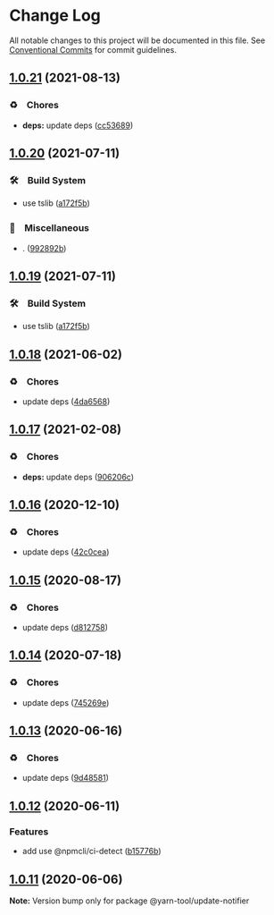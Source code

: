 # Change Log

All notable changes to this project will be documented in this file.
See [Conventional Commits](https://conventionalcommits.org) for commit guidelines.

## [1.0.21](https://github.com/bluelovers/ws-yarn-workspaces/compare/@yarn-tool/update-notifier@1.0.20...@yarn-tool/update-notifier@1.0.21) (2021-08-13)


### ♻️　Chores

* **deps:** update deps ([cc53689](https://github.com/bluelovers/ws-yarn-workspaces/commit/cc53689dadd1334672807d4737c0e6400b15aba0))





## [1.0.20](https://github.com/bluelovers/ws-yarn-workspaces/compare/@yarn-tool/update-notifier@1.0.18...@yarn-tool/update-notifier@1.0.20) (2021-07-11)


### 🛠　Build System

* use tslib ([a172f5b](https://github.com/bluelovers/ws-yarn-workspaces/commit/a172f5b85b6b74256ebc8707435e0756adfd533a))


### 🔖　Miscellaneous

* . ([992892b](https://github.com/bluelovers/ws-yarn-workspaces/commit/992892bbf110cad2a8ee559521fc64506700e228))





## [1.0.19](https://github.com/bluelovers/ws-yarn-workspaces/compare/@yarn-tool/update-notifier@1.0.18...@yarn-tool/update-notifier@1.0.19) (2021-07-11)


### 🛠　Build System

* use tslib ([a172f5b](https://github.com/bluelovers/ws-yarn-workspaces/commit/a172f5b85b6b74256ebc8707435e0756adfd533a))





## [1.0.18](https://github.com/bluelovers/ws-yarn-workspaces/compare/@yarn-tool/update-notifier@1.0.17...@yarn-tool/update-notifier@1.0.18) (2021-06-02)


### ♻️　Chores

* update deps ([4da6568](https://github.com/bluelovers/ws-yarn-workspaces/commit/4da65683a914d70a296533568d412df3f9a90e93))





## [1.0.17](https://github.com/bluelovers/ws-yarn-workspaces/compare/@yarn-tool/update-notifier@1.0.16...@yarn-tool/update-notifier@1.0.17) (2021-02-08)


### ♻️　Chores

* **deps:** update deps ([906206c](https://github.com/bluelovers/ws-yarn-workspaces/commit/906206ce453c9a3ee3d17f7cb80c4c3e8910785b))





## [1.0.16](https://github.com/bluelovers/ws-yarn-workspaces/compare/@yarn-tool/update-notifier@1.0.15...@yarn-tool/update-notifier@1.0.16) (2020-12-10)


### ♻️　Chores

* update deps ([42c0cea](https://github.com/bluelovers/ws-yarn-workspaces/commit/42c0cea71062526ba664c8b5cf0888c0d15a1359))





## [1.0.15](https://github.com/bluelovers/ws-yarn-workspaces/compare/@yarn-tool/update-notifier@1.0.14...@yarn-tool/update-notifier@1.0.15) (2020-08-17)


### ♻️　Chores

* update deps ([d812758](https://github.com/bluelovers/ws-yarn-workspaces/commit/d8127586b4a69d2c6434de0d74170590bd01907e))





## [1.0.14](https://github.com/bluelovers/ws-yarn-workspaces/compare/@yarn-tool/update-notifier@1.0.13...@yarn-tool/update-notifier@1.0.14) (2020-07-18)


### ♻️　Chores

* update deps ([745269e](https://github.com/bluelovers/ws-yarn-workspaces/commit/745269e4d21dd25b298be7158ec7e87156c71976))





## [1.0.13](https://github.com/bluelovers/ws-yarn-workspaces/compare/@yarn-tool/update-notifier@1.0.12...@yarn-tool/update-notifier@1.0.13) (2020-06-16)


### ♻️　Chores

*  update deps ([9d48581](https://github.com/bluelovers/ws-yarn-workspaces/commit/9d48581eac943917ce1b88b35ce62ee45da4249c))





## [1.0.12](https://github.com/bluelovers/ws-yarn-workspaces/compare/@yarn-tool/update-notifier@1.0.11...@yarn-tool/update-notifier@1.0.12) (2020-06-11)


### Features

* add use @npmcli/ci-detect ([b15776b](https://github.com/bluelovers/ws-yarn-workspaces/commit/b15776b61cc9e1db49121601dbf3dcb35f78ceb0))





## [1.0.11](https://github.com/bluelovers/ws-yarn-workspaces/compare/@yarn-tool/update-notifier@1.0.10...@yarn-tool/update-notifier@1.0.11) (2020-06-06)

**Note:** Version bump only for package @yarn-tool/update-notifier
